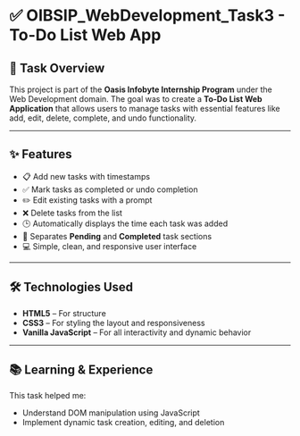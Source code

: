 # ✅ OIBSIP_WebDevelopment_Task3 - To-Do List Web App

## 📌 Task Overview

This project is part of the **Oasis Infobyte Internship Program** under the Web Development domain. The goal was to create a **To-Do List Web Application** that allows users to manage tasks with essential features like add, edit, delete, complete, and undo functionality.

---

## ✨ Features

- 📋 Add new tasks with timestamps
- ✅ Mark tasks as completed or undo completion
- ✏️ Edit existing tasks with a prompt
- ❌ Delete tasks from the list
- 🕒 Automatically displays the time each task was added
- 📂 Separates **Pending** and **Completed** task sections
- 💻 Simple, clean, and responsive user interface

---

## 🛠️ Technologies Used

- **HTML5** – For structure
- **CSS3** – For styling the layout and responsiveness
- **Vanilla JavaScript** – For all interactivity and dynamic behavior

---

## 📚 Learning & Experience

This task helped me:
- Understand DOM manipulation using JavaScript
- Implement dynamic task creation, editing, and deletion
